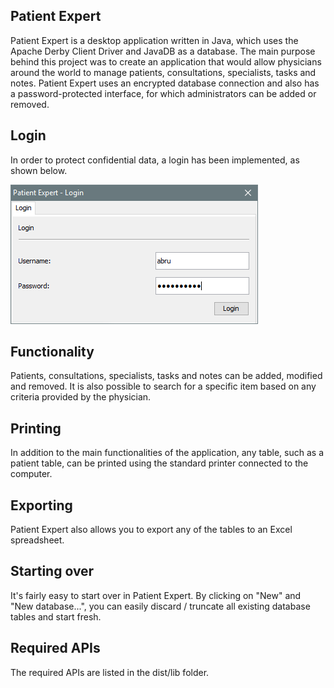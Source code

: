 ## Patient Expert

Patient Expert is a desktop application written in Java, which uses the Apache Derby Client Driver and JavaDB as a database. 
The main purpose behind this project was to create an application that would allow physicians around the world to manage patients, consultations, 
specialists, tasks and notes. Patient Expert uses an encrypted database connection and also has a password-protected interface, for which administrators
can be added or removed.

## Login

In order to protect confidential data, a login has been implemented, as shown below.

![Login](/screenshots/login.png?raw=true "Login")

## Functionality

Patients, consultations, specialists, tasks and notes can be added, modified and removed. It is also possible to search for a specific item based on any criteria provided by the physician.

## Printing

In addition to the main functionalities of the application, any table, such as a patient table, can be printed using the standard printer connected to the computer.

## Exporting

Patient Expert also allows you to export any of the tables to an Excel spreadsheet.

## Starting over

It's fairly easy to start over in Patient Expert. By clicking on "New" and "New database...", you can easily discard / truncate all existing database
tables and start fresh.

## Required APIs

The required APIs are listed in the dist/lib folder. 

